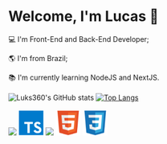 # Welcome, I'm Lucas 👋

💻 I'm Front-End and Back-End Developer; <br/>

🌎 I'm from Brazil; <br/>

📚 I'm currently learning NodeJS and NextJS.
<br/>
<br/>
![Luks360's GitHub stats](https://github-readme-stats.vercel.app/api?username=luks360&show_icons=true&theme=midnight-purple)
[![Top Langs](https://github-readme-stats.vercel.app/api/top-langs/?username=luks360&layout=compact&theme=midnight-purple&langs_count=7)](https://github.com/anuraghazra/github-readme-stats)
<br/>
<br/>
<img src="https://upload.wikimedia.org/wikipedia/commons/thumb/9/99/Unofficial_JavaScript_logo_2.svg/1200px-Unofficial_JavaScript_logo_2.svg.png" width="50px"> <img src="https://raw.githubusercontent.com/devicons/devicon/master/icons/typescript/typescript-plain.svg" width="50px"> <img src="https://ui-lib.com/blog/wp-content/uploads/2021/12/nextjs-boilerplate-logo.png" width="50px"> <img src="https://raw.githubusercontent.com/devicons/devicon/master/icons/html5/html5-original.svg" width="50px"> <img src="https://raw.githubusercontent.com/devicons/devicon/master/icons/css3/css3-original.svg" width="50px">

